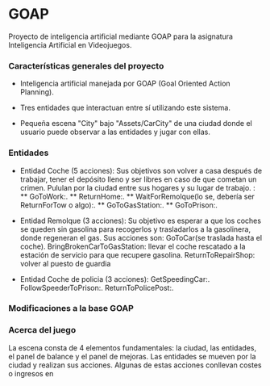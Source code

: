 # GOAP
Proyecto de inteligencia artificial mediante GOAP para la asignatura Inteligencia Artificial en Videojuegos.

### Características generales del proyecto

* Inteligencia artificial manejada por GOAP (Goal Oriented Action Planning).

* Tres entidades que interactuan entre sí utilizando este sistema.

* Pequeña escena "City" bajo "Assets/CarCity" de una ciudad donde el usuario puede observar a las entidades y jugar con ellas.

### Entidades

* Entidad Coche (5 acciones): Sus objetivos son volver a casa después de trabajar, tener el depósito lleno y ser libres en caso de que cometan un crimen. Pululan por la ciudad entre sus hogares y su lugar de trabajo. :
** GoToWork:.
** ReturnHome:.
** WaitForRemolque(lo se, debería ser ReturnForTow o algo):.
** GoToGasStation:.
** GoToPrison:.



* Entidad Remolque (3 acciones): Su objetivo es esperar a que los coches se queden sin gasolina para recogerlos y trasladarlos a la gasolinera, donde regeneran el gas. Sus acciones son:
GoToCar(se traslada hasta el coche).
BringBrokenCarToGasStation: llevar el coche rescatado a la estación de servicio para que recupere gasolina.
ReturnToRepairShop: volver al puesto de guardia

* Entidad Coche de policia (3 acciones): 
GetSpeedingCar:.
FollowSpeederToPrison:.
ReturnToPolicePost:.

### Modificaciones a la base GOAP

### Acerca del juego
La escena consta de 4 elementos fundamentales: la ciudad, las entidades, el panel de balance y el panel de mejoras. Las entidades se mueven por la ciudad y realizan sus acciones. Algunas de estas acciones conllevan costes o ingresos en